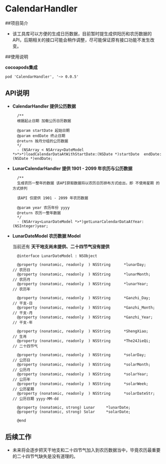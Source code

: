 # CalendarHandler


##项目简介

* 该工具库可以方便的生成日历数据，目前暂时提生成供阳历和农历数据的API，后期相关的接口可能会稍作调整，尽可能保证原有接口功能不发生改变。


##使用说明

**cocoapods集成**

	pod 'CalendarHandler', '~> 0.0.5'

## API说明

* **CalendarHandler 提供公历数据**

		/**
		根据起止日期 加载公历日历数据

		@param startDate 起始日期
		@param endDate 终止日期
		@return 按月分组的公历数据
 		*/
		- (NSArray < NSArray<DateModel *>*>*)loadCalendarDataAtWithStartDate:(NSDate *)startDate  endDate:(NSDate *)endDate;


	
* **LunarCalendarHandler 提供 1901 - 2099 年农历与公历数据**

		/**
 		生成农历一整年的数据 该API获取数据将以农历日历排布方式给出，即 不使用星期 的方式排列

 		该API 仅提供 1901 - 2099 年农历数据

 		@param year 农历年份 yyyy
 		@return 农历一整年数据
 		*/
		- (NSArray<LunarDateModel *>*)getLunarCalendarDataAtYear:(NSInteger)year;

* **LunarDateModel 农历数据 Model**

	当前还有 **天干地支尚未提供、二十四节气没有提供**

		@interface LunarDateModel : NSObject

		@property (nonatomic, readonly  ) NSString      *lunarDay;      // 农历日
		@property (nonatomic, readonly  ) NSString      *lunarMonth;    // 农历月
		@property (nonatomic, readonly  ) NSString      *lunarYear;     // 农历年

		@property (nonatomic, readonly  ) NSString      *Ganzhi_Day;    // 干支-日
		@property (nonatomic, readonly  ) NSString      *Ganzhi_Month;  // 干支-月
		@property (nonatomic, readonly  ) NSString      *Ganzhi_Year;   // 干支-年

		@property (nonatomic, readonly  ) NSString      *ShengXiao;     // 生肖
		@property (nonatomic, readonly  ) NSString      *The24JieQi;    // 二十四节气

		@property (nonatomic, readonly  ) NSString      *solarDay;      // 公历日
		@property (nonatomic, readonly  ) NSString      *solarMonth;    // 公历月
		@property (nonatomic, readonly  ) NSString      *solarYear;     // 公历年
		@property (nonatomic, readonly  ) NSString      *solarWeek;     // 公历星期
		@property (nonatomic, readonly  ) NSString      *solarDateStr;  // 公历日期 yyyy-MM-dd

		@property (nonatomic, strong) Lunar     *lunarDate;
		@property (nonatomic, strong) Solar     *solarDate;

		@end
	
		
## 后续工作

* 未来将会逐步把天干地支和二十四节气加入到农历数据当中，毕竟农历最重要的二十四节气缺失是没有道理的。